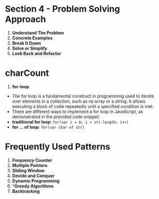 # Section 4 - Problem Solving Approach 
1. **Understand The Problem** 
2. **Concrete Examples**
3. **Break It Down**
4. **Solve or Simplify**
5. **Look Back and Refactor**


# charCount 
1. **for-loop** 
- The for loop is a fundamental construct in programming used to iterate over elements in a collection, such as na array or a string. It allows executing a block of code repeatedly until a specified condition is met. 
- There are different ways to implement a for loop in JavaScript, as demonstrated in the provided code snippet: 
- **traditional for loop**: 
`for(var i = 0; i < str.length; i++)` 
- **for ... of loop**: 
`for(var char of str)` 

# Frequently Used Patterns 
1. **Frequency Counter**
2. **Multiple Pointers**
3. **Sliding Window**
4. **Devide and Conquer**
5. **Dynamic Programming**
6. ***Greedy Algorithms**
7. **Backtracking**

